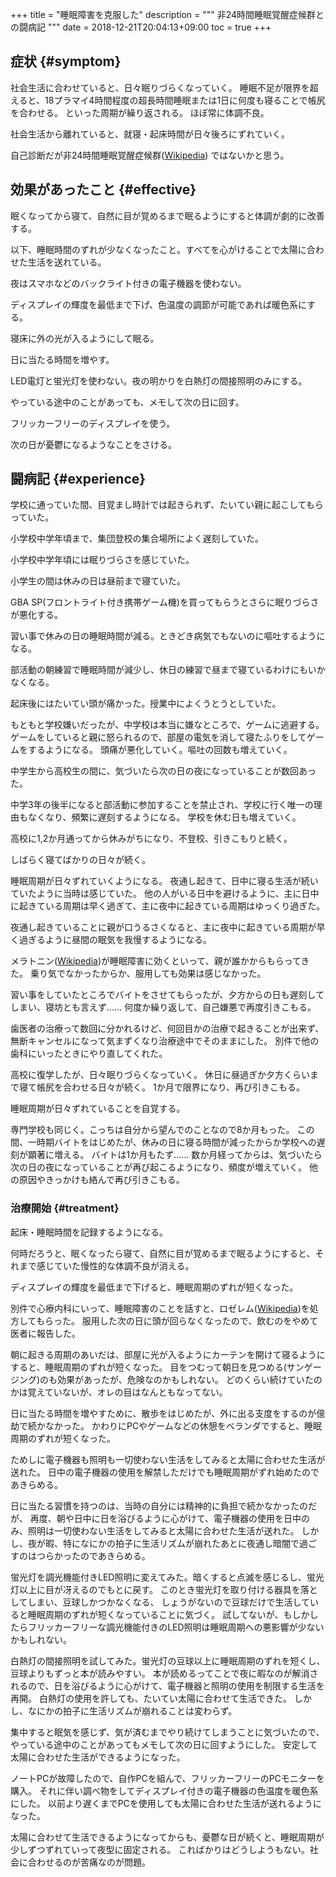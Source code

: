 +++
title = "睡眠障害を克服した"
description = """
非24時間睡眠覚醒症候群との闘病記
"""
date = 2018-12-21T20:04:13+09:00
toc = true
+++
## 症状 {#symptom}
社会生活に合わせていると、日々眠りづらくなっていく。
睡眠不足が限界を超えると、18プラマイ4時間程度の超長時間睡眠または1日に何度も寝ることで帳尻を合わせる。
といった周期が繰り返される。
ほぼ常に体調不良。

社会生活から離れていると、就寝・起床時間が日々後ろにずれていく。

自己診断だが非24時間睡眠覚醒症候群([Wikipedia](https://ja.wikipedia.org/wiki/%E9%9D%9E24%E6%99%82%E9%96%93%E7%9D%A1%E7%9C%A0%E8%A6%9A%E9%86%92%E7%97%87%E5%80%99%E7%BE%A4))
ではないかと思う。

## 効果があったこと {#effective}
眠くなってから寝て、自然に目が覚めるまで眠るようにすると体調が劇的に改善する。

以下、睡眠時間のずれが少なくなったこと。すべてを心がけることで太陽に合わせた生活を送れている。

夜はスマホなどのバックライト付きの電子機器を使わない。

ディスプレイの輝度を最低まで下げ、色温度の調節が可能であれば暖色系にする。

寝床に外の光が入るようにして眠る。

日に当たる時間を増やす。

LED電灯と蛍光灯を使わない。夜の明かりを白熱灯の間接照明のみにする。

やっている途中のことがあっても、メモして次の日に回す。

フリッカーフリーのディスプレイを使う。

次の日が憂鬱になるようなことをさける。

## 闘病記 {#experience}

学校に通っていた間、目覚まし時計では起きられず、たいてい親に起こしてもらっていた。

小学校中学年頃まで、集団登校の集合場所によく遅刻していた。

小学校中学年頃には眠りづらさを感じていた。

小学生の間は休みの日は昼前まで寝ていた。

GBA SP(フロントライト付き携帯ゲーム機)を買ってもらうとさらに眠りづらさが悪化する。

習い事で休みの日の睡眠時間が減る。ときどき病気でもないのに嘔吐するようになる。

部活動の朝練習で睡眠時間が減少し、休日の練習で昼まで寝ているわけにもいかなくなる。

起床後にはたいてい頭が痛かった。授業中によくうとうとしていた。

もともと学校嫌いだったが、中学校は本当に嫌なところで、ゲームに逃避する。
ゲームをしていると親に怒られるので、部屋の電気を消して寝たふりをしてゲームをするようになる。
頭痛が悪化していく。嘔吐の回数も増えていく。

中学生から高校生の間に、気づいたら次の日の夜になっていることが数回あった。

中学3年の後半になると部活動に参加することを禁止され、学校に行く唯一の理由もなくなり、頻繁に遅刻するようになる。
学校を休む日も増えていく。

高校に1,2か月通ってから休みがちになり、不登校、引きこもりと続く。

しばらく寝てばかりの日々が続く。

睡眠周期が日々ずれていくようになる。
夜通し起きて、日中に寝る生活が続いていたように当時は感じていた。
他の人がいる日中を避けるように、主に日中に起きている周期は早く過ぎて、主に夜中に起きている周期はゆっくり過ぎた。

夜通し起きていることに親が口うるさくなると、主に夜中に起きている周期が早く過ぎるように昼間の眠気を我慢するようになる。

メラトニン([Wikipedia](https://ja.wikipedia.org/wiki/%E3%83%A1%E3%83%A9%E3%83%88%E3%83%8B%E3%83%B3))が睡眠障害に効くといって、親が誰かからもらってきた。
乗り気でなかったからか、服用しても効果は感じなかった。

習い事をしていたところでバイトをさせてもらったが、夕方からの日も遅刻してしまい、寝坊とも言えず……
何度か繰り返して、自己嫌悪で再度引きこもる。

歯医者の治療って数回に分かれるけど、何回目かの治療で起きることが出来ず、無断キャンセルになって気まずくなり治療途中でそのままにした。
別件で他の歯科にいったときにやり直してくれた。

高校に復学したが、日々眠りづらくなっていく。
休日に昼過ぎか夕方くらいまで寝て帳尻を合わせる日々が続く。
1か月で限界になり、再び引きこもる。

睡眠周期が日々ずれていることを自覚する。

専門学校も同じく。こっちは自分から望んでのことなので8か月もった。
この間、一時期バイトをはじめたが、休みの日に寝る時間が減ったからか学校への遅刻が顕著に増える。
バイトは1か月もたず……
数か月経ってからは、気づいたら次の日の夜になっていることが再び起こるようになり、頻度が増えていく。
他の原因やきっかけも絡んで再び引きこもる。

### 治療開始 {#treatment}
起床・睡眠時間を記録するようになる。

何時だろうと、眠くなったら寝て、自然に目が覚めるまで眠るようにすると、それまで感じていた慢性的な体調不良が消える。

ディスプレイの輝度を最低まで下げると、睡眠周期のずれが短くなった。

別件で心療内科にいって、睡眠障害のことを話すと、ロゼレム([Wikipedia](https://ja.wikipedia.org/wiki/%E3%83%A9%E3%83%A1%E3%83%AB%E3%83%86%E3%82%AA%E3%83%B3))を処方してもらった。
服用した次の日に頭が回らなくなったので、飲むのをやめて医者に報告した。

朝に起きる周期のあいだは、部屋に光が入るようにカーテンを開けて寝るようにすると、睡眠周期のずれが短くなった。
目をつむって朝日を見つめる(サンゲージング)のも効果があったが、危険なのかもしれない。
どのくらい続けていたのかは覚えていないが、オレの目はなんともなってない。

日に当たる時間を増やすために、散歩をはじめたが、外に出る支度をするのが億劫で続かなかった。
かわりにPCやゲームなどの休憩をベランダですると、睡眠周期のずれが短くなった。

ためしに電子機器も照明も一切使わない生活をしてみると太陽に合わせた生活が送れた。
日中の電子機器の使用を解禁しただけでも睡眠周期がずれ始めたのであきらめる。

日に当たる習慣を持つのは、当時の自分には精神的に負担で続かなかったのだが、
再度、朝や日中に日を浴びるように心がけて、電子機器の使用を日中のみ、照明は一切使わない生活をしてみると太陽に合わせた生活が送れた。
しかし、夜が暇、特になにかの拍子に生活リズムが崩れたあとに夜通し暗闇で過ごすのはつらかったのであきらめる。

蛍光灯を調光機能付きLED照明に変えてみた。暗くすると点滅を感じるし、蛍光灯以上に目が冴えるのでもとに戻す。
このとき蛍光灯を取り付ける器具を落としてしまい、豆球しかつかなくなる、
しょうがないので豆球だけで生活していると睡眠周期のずれが短くなっていることに気づく。
試してないが、もしかしたらフリッカーフリーな調光機能付きのLED照明は睡眠周期への悪影響が少ないかもしれない。

白熱灯の間接照明を試してみた。蛍光灯の豆球以上に睡眠周期のずれを短くし、豆球よりもずっと本が読みやすい。
本が読めるってことで夜に暇なのが解消されるので、日を浴びるように心がけて、電子機器と照明の使用を制限する生活を再開。
白熱灯の使用を許しても、たいてい太陽に合わせて生活できた。
しかし、なにかの拍子に生活リズムが崩れることは変わらず。

集中すると眠気を感じず、気が済むまでやり続けてしまうことに気づいたので、やっている途中のことがあってもメモして次の日に回すようにした。
安定して太陽に合わせた生活ができるようになった。

ノートPCが故障したので、自作PCを組んで、フリッカーフリーのPCモニターを購入。
それに伴い調べ物をしてディスプレイ付きの電子機器の色温度を暖色系にした。
以前より遅くまでPCを使用しても太陽に合わせた生活が送れるようになった。

太陽に合わせて生活できるようになってからも、憂鬱な日が続くと、睡眠周期が少しずつずれていって夜型に固定される。
こればかりはどうしようもない。社会に合わせるのが苦痛なのが問題。
